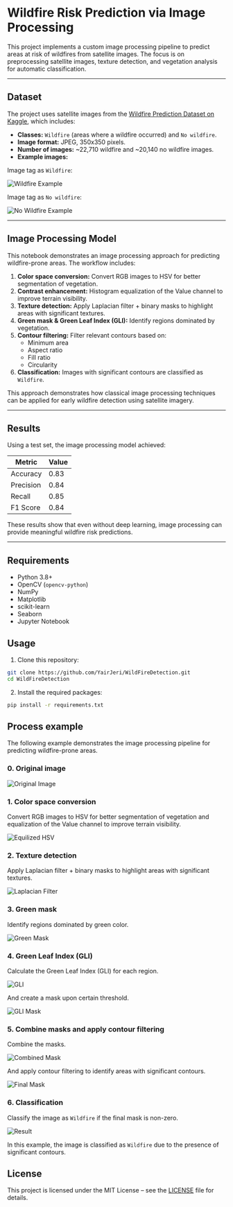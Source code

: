 # Wildfire Risk Prediction via Image Processing

This project implements a custom image processing pipeline to predict areas at risk of wildfires from satellite images. The focus is on preprocessing satellite images, texture detection, and vegetation analysis for automatic classification.

---

## Dataset

The project uses satellite images from the [Wildfire Prediction Dataset on Kaggle](https://www.kaggle.com/datasets/abdelghaniaaba/wildfire-prediction-dataset/data), which includes:

- **Classes:** `Wildfire` (areas where a wildfire occurred) and `No wildfire`.
- **Image format:** JPEG, 350x350 pixels.
- **Number of images:** ~22,710 wildfire and ~20,140 no wildfire images.
- **Example images:**

Image tag as `Wildfire`:

![Wildfire Example](data/valid/wildfire/-63.60188,50.31745.jpg)

Image tag as `No wildfire`:

![No Wildfire Example](data/valid/nowildfire/-113.923494,51.074623.jpg)

---
## Image Processing Model

This notebook demonstrates an image processing approach for predicting wildfire-prone areas. The workflow includes:

1. **Color space conversion:** Convert RGB images to HSV for better segmentation of vegetation.
2. **Contrast enhancement:** Histogram equalization of the Value channel to improve terrain visibility.
3. **Texture detection:** Apply Laplacian filter + binary masks to highlight areas with significant textures.
4. **Green mask & Green Leaf Index (GLI):** Identify regions dominated by vegetation.
5. **Contour filtering:** Filter relevant contours based on:
   - Minimum area
   - Aspect ratio
   - Fill ratio
   - Circularity
6. **Classification:** Images with significant contours are classified as `Wildfire`.

This approach demonstrates how classical image processing techniques can be applied for early wildfire detection using satellite imagery.

---

## Results

Using a test set, the image processing model achieved:

| Metric    | Value |
|-----------|-------|
| Accuracy  | 0.83  |
| Precision | 0.84  |
| Recall    | 0.85  |
| F1 Score  | 0.84  |

These results show that even without deep learning, image processing can provide meaningful wildfire risk predictions.

---

## Requirements

- Python 3.8+
- OpenCV (`opencv-python`)
- NumPy
- Matplotlib
- scikit-learn
- Seaborn
- Jupyter Notebook

## Usage

1. Clone this repository:

```bash
git clone https://github.com/YairJeri/WildFireDetection.git
cd WildFireDetection
``` 
2. Install the required packages:
```bash
pip install -r requirements.txt
```

## Process example

The following example demonstrates the image processing pipeline for predicting wildfire-prone areas.

### 0. Original image

![Original Image](example/original_image.png)

### 1. Color space conversion

Convert RGB images to HSV for better segmentation of vegetation and equalization of the Value channel to improve terrain visibility.

![Equilized HSV](example/equalized_hsv.png)

### 2. Texture detection

Apply Laplacian filter + binary masks to highlight areas with significant textures.

![Laplacian Filter](example/laplacian_filter.png)

### 3. Green mask

Identify regions dominated by green color.

![Green Mask](example/green_mask.png)

### 4. Green Leaf Index (GLI)

Calculate the Green Leaf Index (GLI) for each region.

![GLI](example/gli.png)

And create a mask upon certain threshold.

![GLI Mask](example/gli_mask.png)

### 5. Combine masks and apply contour filtering

Combine the masks.

![Combined Mask](example/combined_mask.png)

And apply contour filtering to identify areas with significant contours.

![Final Mask](example/final_mask.png)

### 6. Classification

Classify the image as `Wildfire` if the final mask is non-zero.

![Result](example/result.png)

In this example, the image is classified as `Wildfire` due to the presence of significant contours.

## License

This project is licensed under the MIT License – see the [LICENSE](LICENSE) file for details.
